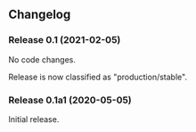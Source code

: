 ## Changelog

### Release 0.1 (2021-02-05)

No code changes.

Release is now classified as "production/stable".

### Release 0.1a1 (2020-05-05)

Initial release.
